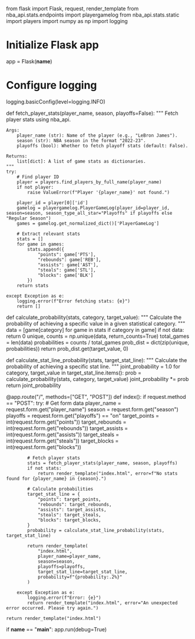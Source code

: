 from flask import Flask, request, render_template
from nba_api.stats.endpoints import playergamelog
from nba_api.stats.static import players
import numpy as np
import logging

# Initialize Flask app
app = Flask(__name__)

# Configure logging
logging.basicConfig(level=logging.INFO)

def fetch_player_stats(player_name, season, playoffs=False):
    """
    Fetch player stats using nba_api.
    
    Args:
        player_name (str): Name of the player (e.g., "LeBron James").
        season (str): NBA season in the format "2022-23".
        playoffs (bool): Whether to fetch playoff stats (default: False).
    
    Returns:
        list[dict]: A list of game stats as dictionaries.
    """
    try:
        # Find player ID
        player = players.find_players_by_full_name(player_name)
        if not player:
            raise ValueError(f"Player '{player_name}' not found.")
        
        player_id = player[0]['id']
        gamelog = playergamelog.PlayerGameLog(player_id=player_id, season=season, season_type_all_star="Playoffs" if playoffs else "Regular Season")
        games = gamelog.get_normalized_dict()['PlayerGameLog']
        
        # Extract relevant stats
        stats = []
        for game in games:
            stats.append({
                "points": game['PTS'],
                "rebounds": game['REB'],
                "assists": game['AST'],
                "steals": game['STL'],
                "blocks": game['BLK']
            })
        return stats
    
    except Exception as e:
        logging.error(f"Error fetching stats: {e}")
        return []

def calculate_probability(stats, category, target_value):
    """
    Calculate the probability of achieving a specific value in a given statistical category.
    """
    data = [game[category] for game in stats if category in game]
    if not data:
        return 0
    unique, counts = np.unique(data, return_counts=True)
    total_games = len(data)
    probabilities = counts / total_games
    prob_dist = dict(zip(unique, probabilities))
    return prob_dist.get(target_value, 0)

def calculate_stat_line_probability(stats, target_stat_line):
    """
    Calculate the probability of achieving a specific stat line.
    """
    joint_probability = 1.0
    for category, target_value in target_stat_line.items():
        prob = calculate_probability(stats, category, target_value)
        joint_probability *= prob
    return joint_probability

@app.route("/", methods=["GET", "POST"])
def index():
    if request.method == "POST":
        try:
            # Get form data
            player_name = request.form.get("player_name")
            season = request.form.get("season")
            playoffs = request.form.get("playoffs") == "on"
            target_points = int(request.form.get("points"))
            target_rebounds = int(request.form.get("rebounds"))
            target_assists = int(request.form.get("assists"))
            target_steals = int(request.form.get("steals"))
            target_blocks = int(request.form.get("blocks"))
            
            # Fetch player stats
            stats = fetch_player_stats(player_name, season, playoffs)
            if not stats:
                return render_template("index.html", error=f"No stats found for {player_name} in {season}.")
            
            # Calculate probabilities
            target_stat_line = {
                "points": target_points,
                "rebounds": target_rebounds,
                "assists": target_assists,
                "steals": target_steals,
                "blocks": target_blocks,
            }
            probability = calculate_stat_line_probability(stats, target_stat_line)

            return render_template(
                "index.html",
                player_name=player_name,
                season=season,
                playoffs=playoffs,
                target_stat_line=target_stat_line,
                probability=f"{probability:.2%}"
            )
        
        except Exception as e:
            logging.error(f"Error: {e}")
            return render_template("index.html", error="An unexpected error occurred. Please try again.")
    
    return render_template("index.html")

if __name__ == "__main__":
    app.run(debug=True)
